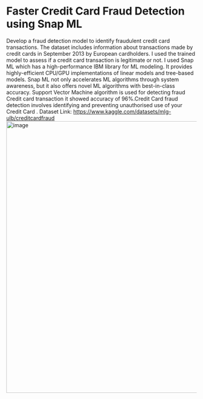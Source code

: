 # Faster Credit Card Fraud Detection using Snap ML
Develop a fraud detection model to identify fraudulent credit card transactions. The dataset includes information about transactions made by credit cards in September 2013 by European cardholders. I used the trained model to assess if a credit card transaction is legitimate or not. I used Snap ML which has a high-performance IBM library for ML modeling. It provides highly-efficient CPU/GPU implementations of linear models and tree-based models. Snap ML not only accelerates ML algorithms through system awareness, but it also offers novel ML algorithms with best-in-class accuracy. Support Vector Machine algorithm is used for detecting fraud Credit card transaction it showed accuracy of 96%.Credit Card fraud detection involves identifying and preventing unauthorised use of your Credit Card .
Dataset Link: https://www.kaggle.com/datasets/mlg-ulb/creditcardfraud
<img width="718" alt="image" src="https://github.com/user-attachments/assets/8b68dab1-2f0f-4b56-829d-fe29fbe59e38">
